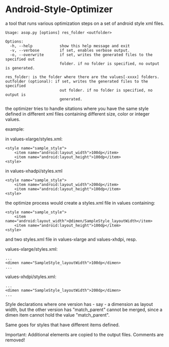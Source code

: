 Android-Style-Optimizer
=======================

a tool that runs various optimization steps on a set of android style xml files.


    Usage: asop.py [options] res_folder <outfolder>

    Options:
      -h, --help            show this help message and exit
      -v, --verbose         if set, enables verbose output.
      -o, --overwrite       if set, writes the generated files to the specified out
                 		    folder. if no folder is specified, no output is generated.
                                                    
    res_folder: is the folder where there are the values[-xxxx] folders.
    outfolder (optional): if set, writes the generated files to the specified
                            out folder. if no folder is specified, no output is
                            generated.

          
the optimizer tries to handle sitations where you have the same style defined in different 
xml files containing different size, color or integer values.
    
example:
    
in values-xlarge/styles.xml:

	<style name="sample_style">
    	<item name="android:layout_width">100dp</item>
    	<item name="android:layout_height">100dp</item>
    <style>
         
in values-xhadpi/styles.xml

    <style name="sample_style">
    	<item name="android:layout_width">200dp</item>
    	<item name="android:layout_height">100dp</item>
    <style>
    
    
the optimize process would create a styles.xml file in values containing:

    <style name="sample_style">
    	<item name="android:layout_width">@dimen/SampleStyle_layoutWidth</item>
    	<item name="android:layout_height">100dp</item>
	<style>
         
and two styles.xml file in values-xlarge and values-xhdpi, resp.
        
values-xlarge/styles.xml:
    
    ...
    <dimen name="SampleStyle_layoutWidth">100dp</dimen>
    ...
         
values-xhdpi/styles.xml:

	...
	<dimen name="SampleStyle_layoutWidth">200dp</dimen>
	...
     
Style declarations where one version has - say - a dimension as layout width, but the other
version has "match_parent" cannot be merged, since a dimen item cannot hold the value "match_parent".
 
Same goes for styles that have different items defined.

Important: Additional elements are copied to the output files. Comments are removed!
